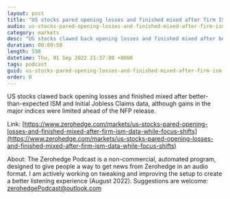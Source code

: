 ```yaml
---
layout: post
title: "US stocks pared opening losses and finished mixed after firm ISM data, while focus shifts to NFPs - Newsquawk Asia-Pac Market Open"
audio: us-stocks-pared-opening-losses-and-finished-mixed-after-firm-ism-data-while-focus-shifts-0
category: markets
desc: "US stocks clawed back opening losses and finished mixed after better-than-expected ISM and Initial Jobless Claims data, although gains in the major indices were limited ahead of the NFP release."
duration: 00:09:58
length: 598
datetime: Thu, 01 Sep 2022 21:37:00 +0000
tags: podcast
guid: us-stocks-pared-opening-losses-and-finished-mixed-after-firm-ism-data-while-focus-shifts-0
order: 0
---
```

US stocks clawed back opening losses and finished mixed after better-than-expected ISM and Initial Jobless Claims data, although gains in the major indices were limited ahead of the NFP release.

Link: [https://www.zerohedge.com/markets/us-stocks-pared-opening-losses-and-finished-mixed-after-firm-ism-data-while-focus-shifts](https://www.zerohedge.com/markets/us-stocks-pared-opening-losses-and-finished-mixed-after-firm-ism-data-while-focus-shifts)

About: The Zerohedge Podcast is a non-commercial, automated program, designed to give people a way to get news from Zerohedge in an audio format.  I am actively working on tweaking and improving the setup to create a better listening experience (August 2022).  Suggestions are welcome: [zerohedgePodcast@outlook.com](mailto:zerohedgePodcast@outlook.com)